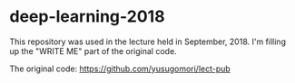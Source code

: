 # deep-learning-2018

This repository was used in the lecture held in September, 2018. I'm filling up the "WRITE ME" part of the original code.

The original code: https://github.com/yusugomori/lect-pub
